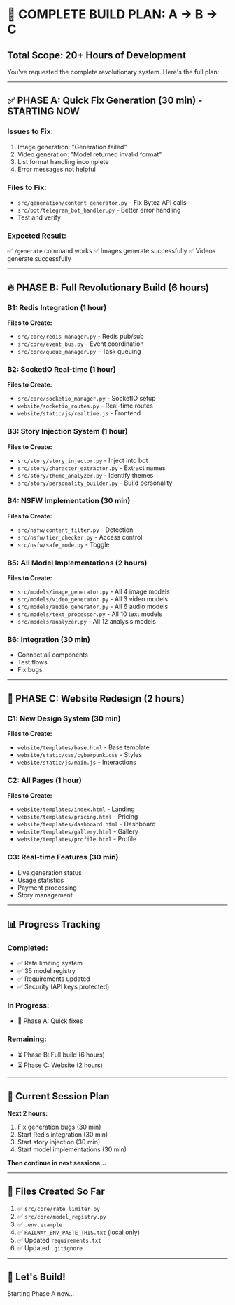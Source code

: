 # 🚀 COMPLETE BUILD PLAN: A → B → C

## Total Scope: 20+ Hours of Development

You've requested the complete revolutionary system. Here's the full plan:

---

## ✅ PHASE A: Quick Fix Generation (30 min) - STARTING NOW

### Issues to Fix:
1. Image generation: "Generation failed"
2. Video generation: "Model returned invalid format"
3. List format handling incomplete
4. Error messages not helpful

### Files to Fix:
- `src/generation/content_generator.py` - Fix Bytez API calls
- `src/bot/telegram_bot_handler.py` - Better error handling
- Test and verify

### Expected Result:
✅ `/generate` command works
✅ Images generate successfully
✅ Videos generate successfully

---

## 🔥 PHASE B: Full Revolutionary Build (6 hours)

### B1: Redis Integration (1 hour)
**Files to Create:**
- `src/core/redis_manager.py` - Redis pub/sub
- `src/core/event_bus.py` - Event coordination
- `src/core/queue_manager.py` - Task queuing

### B2: SocketIO Real-time (1 hour)
**Files to Create:**
- `src/core/socketio_manager.py` - SocketIO setup
- `website/socketio_routes.py` - Real-time routes
- `website/static/js/realtime.js` - Frontend

### B3: Story Injection System (1 hour)
**Files to Create:**
- `src/story/story_injector.py` - Inject into bot
- `src/story/character_extractor.py` - Extract names
- `src/story/theme_analyzer.py` - Identify themes
- `src/story/personality_builder.py` - Build personality

### B4: NSFW Implementation (30 min)
**Files to Create:**
- `src/nsfw/content_filter.py` - Detection
- `src/nsfw/tier_checker.py` - Access control
- `src/nsfw/safe_mode.py` - Toggle

### B5: All Model Implementations (2 hours)
**Files to Create:**
- `src/models/image_generator.py` - All 4 image models
- `src/models/video_generator.py` - All 3 video models
- `src/models/audio_generator.py` - All 6 audio models
- `src/models/text_processor.py` - All 10 text models
- `src/models/analyzer.py` - All 12 analysis models

### B6: Integration (30 min)
- Connect all components
- Test flows
- Fix bugs

---

## 🎨 PHASE C: Website Redesign (2 hours)

### C1: New Design System (30 min)
**Files to Create:**
- `website/templates/base.html` - Base template
- `website/static/css/cyberpunk.css` - Styles
- `website/static/js/main.js` - Interactions

### C2: All Pages (1 hour)
**Files to Create:**
- `website/templates/index.html` - Landing
- `website/templates/pricing.html` - Pricing
- `website/templates/dashboard.html` - Dashboard
- `website/templates/gallery.html` - Gallery
- `website/templates/profile.html` - Profile

### C3: Real-time Features (30 min)
- Live generation status
- Usage statistics
- Payment processing
- Story management

---

## 📊 Progress Tracking

### Completed:
- ✅ Rate limiting system
- ✅ 35 model registry
- ✅ Requirements updated
- ✅ Security (API keys protected)

### In Progress:
- 🔄 Phase A: Quick fixes

### Remaining:
- ⏳ Phase B: Full build (6 hours)
- ⏳ Phase C: Website (2 hours)

---

## 🎯 Current Session Plan

**Next 2 hours:**
1. Fix generation bugs (30 min)
2. Start Redis integration (30 min)
3. Start story injection (30 min)
4. Start model implementations (30 min)

**Then continue in next sessions...**

---

## 📁 Files Created So Far

1. ✅ `src/core/rate_limiter.py`
2. ✅ `src/core/model_registry.py`
3. ✅ `.env.example`
4. ✅ `RAILWAY_ENV_PASTE_THIS.txt` (local only)
5. ✅ Updated `requirements.txt`
6. ✅ Updated `.gitignore`

---

## 🚀 Let's Build!

Starting Phase A now...
